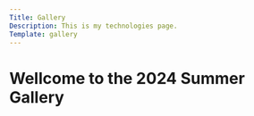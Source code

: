 ```yaml
---
Title: Gallery
Description: This is my technologies page.
Template: gallery
---
```


Wellcome to the 2024 Summer Gallery
==========================
